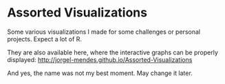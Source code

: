 # Assorted Visualizations

Some various visualizations I made for some challenges or personal projects. Expect a lot of R.

They are also available here, where the interactive graphs can be properly displayed:
http://jorgel-mendes.github.io/Assorted-Visualizations

And yes, the name was not my best moment. May change it later.
